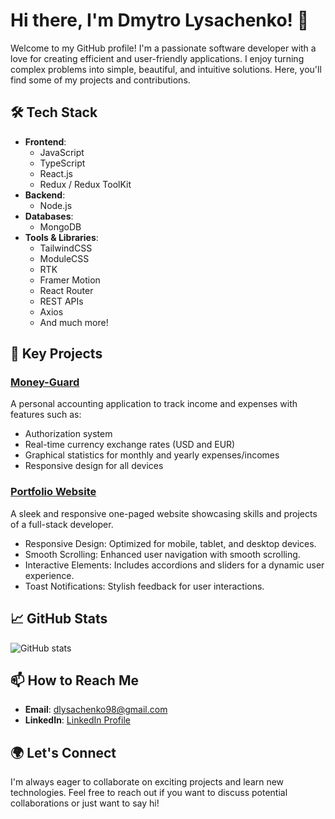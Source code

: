 
# Hi there, I'm Dmytro Lysachenko! 👋

Welcome to my GitHub profile! I'm a passionate software developer with a love for creating efficient and user-friendly applications. I enjoy turning complex problems into simple, beautiful, and intuitive solutions. Here, you'll find some of my projects and contributions.

## 🛠 Tech Stack

- **Frontend**: 
  - JavaScript
  - TypeScript
  - React.js
  - Redux / Redux ToolKit
- **Backend**: 
  - Node.js
- **Databases**: 
  - MongoDB
- **Tools & Libraries**:
  - TailwindCSS
  - ModuleCSS
  - RTK
  - Framer Motion
  - React Router
  - REST APIs
  - Axios
  - And much more!

## 🌟 Key Projects

### [Money-Guard](https://github.com/Lubov1506/Money-Guard)
A personal accounting application to track income and expenses with features such as:
- Authorization system
- Real-time currency exchange rates (USD and EUR)
- Graphical statistics for monthly and yearly expenses/incomes
- Responsive design for all devices


### [Portfolio Website](https://github.com/Lubov1506/js-proj-portfolio)
A sleek and responsive one-paged website showcasing skills and projects of a full-stack developer.

- Responsive Design: Optimized for mobile, tablet, and desktop devices.
- Smooth Scrolling: Enhanced user navigation with smooth scrolling.
- Interactive Elements: Includes accordions and sliders for a dynamic user experience.
- Toast Notifications: Stylish feedback for user interactions.


## 📈 GitHub Stats

![GitHub stats](https://github-readme-stats.vercel.app/api?username=DmytroLysachenko&show_icons=true&theme=radical)


## 📫 How to Reach Me

- **Email**: [dlysachenko98@gmail.com](mailto:dlysachenko98@gmail.com)
- **LinkedIn**: [LinkedIn Profile](https://www.linkedin.com/in/dmytro-lysachenko/)

## 🌍 Let's Connect

I'm always eager to collaborate on exciting projects and learn new technologies. Feel free to reach out if you want to discuss potential collaborations or just want to say hi!
